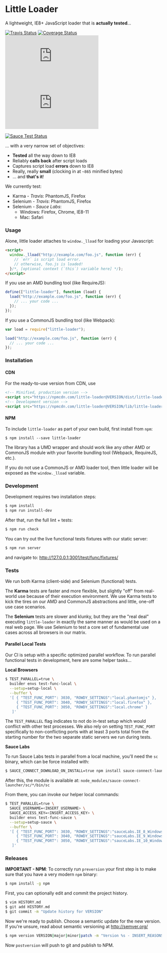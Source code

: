 Little Loader
=============

A lightweight, IE8+ JavaScript loader that is **actually tested**...

[![Travis Status][trav_img]][trav_site]
[![Coverage Status][cov_img]][cov_site]
![size](http://badges.herokuapp.com/size/npm/little-loader/dist/little-loader.min.js)
![size (gz)](http://badges.herokuapp.com/size/npm/little-loader/dist/little-loader.min.js?gzip=true&label=size%20(gz))

[![Sauce Test Status][sauce_img]][sauce_site]

... with a very narrow set of objectives:

* **Tested** all the way down to IE8
* Reliably **calls back** after script loads
* Captures script load **errors** down to IE8
* Really, really **small** (clocking in at `~865` minified bytes)
* ... and **that's it**!

We currently test:

* Karma - _Travis_: PhantomJS, Firefox
* Selenium - _Travis_: PhantomJS, Firefox
* Selenium - _Sauce Labs_:
    * Windows: Firefox, Chrome, IE8-11
    * Mac: Safari

### Usage

Alone, little loader attaches to `window._lload` for loading your Javascript:

```html
<script>
  window._lload("http://example.com/foo.js", function (err) {
    // `err` is script load error.
    // otherwise, foo.js is loaded!
  }/*, [optional context (`this`) variable here] */);
</script>
```

If you use an AMD bundling tool (like RequireJS):

```js
define(["little-loader"], function (load) {
  load("http://example.com/foo.js", function (err) {
    // ... your code ...
  });
});
```

If you use a CommonJS bundling tool (like Webpack):

```js
var load = require("little-loader");

load("http://example.com/foo.js", function (err) {
  // ... your code ...
});
```

### Installation

#### CDN

For the ready-to-use version from CDN, use

```html
<!-- Minified, production version -->
<script src="https://npmcdn.com/little-loader@VERSION/dist/little-loader.min.js"></script>
<!-- Development version -->
<script src="https://npmcdn.com/little-loader@VERSION/lib/little-loader.js"></script>
```

#### NPM

To include `little-loader` as part of your own build, first install from `npm`:

```
$ npm install --save little-loader
```

The library has a UMD wrapper and should work like any other AMD or CommonJS
module with your favorite bundling tool (Webpack, RequireJS, etc.).

If you do not use a CommonJS or AMD loader tool, then little loader will be
exposed as the `window._lload` variable.

### Development

Development requires two installation steps:

```sh
$ npm install
$ npm run install-dev
```

After that, run the full lint + tests:

```sh
$ npm run check
```

You can try out the live functional tests fixtures with our static server:

```sh
$ npm run server
```

and navigate to: http://127.0.0.1:3001/test/func/fixtures/

### Tests

We run both Karma (client-side) and Selenium (functional) tests.

The **Karma** tests are faster and more flexible, but slightly "off" from
real-world use because of their execution environment. We use Karma tests to
kick the tires on our AMD and CommonJS abstractions and little, one-off use
case scenarios.

The **Selenium** tests are slower and klunky, but they are the "real deal"
executing `little-loader` in exactly the same manner as would be used on a
real web page. We use Selenium to test a core set of fundamental use cases
across all browsers in our matrix.

#### Parallel Local Tests

Our CI is setup with a specific optimized parallel workflow. To run parallel
functional tests in development, here are some helper tasks...

**Local Browsers**

```sh
$ TEST_PARALLEL=true \
  builder envs test-func-local \
  --setup=setup-local \
  --buffer \
  '[ { "TEST_FUNC_PORT": 3030, "ROWDY_SETTINGS":"local.phantomjs" },
     { "TEST_FUNC_PORT": 3040, "ROWDY_SETTINGS":"local.firefox" },
     { "TEST_FUNC_PORT": 3050, "ROWDY_SETTINGS":"local.chrome" }
   ]'
```

The `TEST_PARALLEL` flag indicates to not do in-test setup which would conflict
with other test processes. We also rely on setting `TEST_FUNC_PORT` specifically
to non-conflicting ports with at least 3 ports total from the starting number
for the two separate static servers we run during tests.

**Sauce Labs**

To run Sauce Labs tests in parallel from a local machine, you'll need the `sc`
binary, which can be force installed with:

```sh
$ SAUCE_CONNECT_DOWNLOAD_ON_INSTALL=true npm install sauce-connect-launcher
```

After this, the module is available at:
`node_modules/sauce-connect-launcher/sc/*/bin/sc`

From there, you can invoke our helper local commands:

```sh
$ TEST_PARALLEL=true \
  SAUCE_USERNAME=<INSERT_USERNAME> \
  SAUCE_ACCESS_KEY=<INSERT_ACCESS_KEY> \
  builder envs test-func-sauce \
  --setup=setup-sauce \
  --buffer \
  '[ { "TEST_FUNC_PORT": 3030, "ROWDY_SETTINGS":"sauceLabs.IE_8_Windows_2008_Desktop" },
     { "TEST_FUNC_PORT": 3040, "ROWDY_SETTINGS":"sauceLabs.IE_9_Windows_2008_Desktop" },
     { "TEST_FUNC_PORT": 3050, "ROWDY_SETTINGS":"sauceLabs.IE_10_Windows_2012_Desktop" }
   ]'
```


### Releases

**IMPORTANT - NPM**: To correctly run `preversion` your first step is to make
sure that you have a very modern `npm` binary:

```sh
$ npm install -g npm
```

First, you can optionally edit and commit the project history.

```sh
$ vim HISTORY.md
$ git add HISTORY.md
$ git commit -m "Update history for VERSION"
```

Now we're ready to publish. Choose a semantic update for the new version.
If you're unsure, read about semantic versioning at http://semver.org/

```sh
$ npm version VERSION|major|minor|patch -m "Version %s - INSERT_REASONS"
```

Now `postversion` will push to git and publish to NPM.

[trav_img]: https://api.travis-ci.org/walmartlabs/little-loader.svg
[trav_site]: https://travis-ci.org/walmartlabs/little-loader
[sauce]: https://saucelabs.com
[sauce_img]: http://badges.herokuapp.com/sauce/wml-little-loader
<!--[sauce_img]: https://saucelabs.com/browser-matrix/wml-little-loader.svg-->
[sauce_site]: https://saucelabs.com/u/wml-little-loader
[cov]: https://coveralls.io
[cov_img]: https://img.shields.io/coveralls/walmartlabs/little-loader.svg
[cov_site]: https://coveralls.io/r/walmartlabs/little-loader
